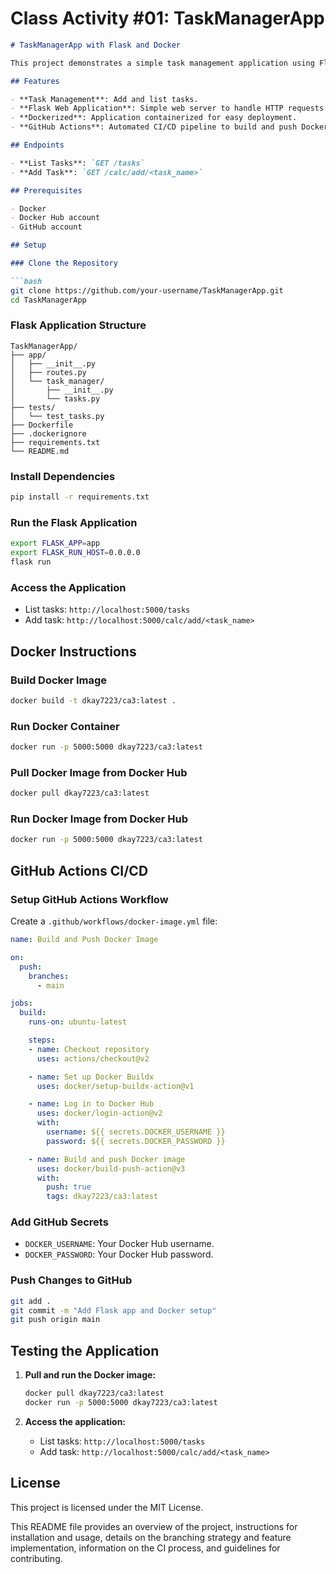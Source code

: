 
# Class Activity #01: TaskManagerApp

```markdown
# TaskManagerApp with Flask and Docker

This project demonstrates a simple task management application using Flask, Docker, and GitHub Actions for CI/CD. The application exposes endpoints to manage tasks and is containerized using Docker.

## Features

- **Task Management**: Add and list tasks.
- **Flask Web Application**: Simple web server to handle HTTP requests.
- **Dockerized**: Application containerized for easy deployment.
- **GitHub Actions**: Automated CI/CD pipeline to build and push Docker images to Docker Hub.

## Endpoints

- **List Tasks**: `GET /tasks`
- **Add Task**: `GET /calc/add/<task_name>`

## Prerequisites

- Docker
- Docker Hub account
- GitHub account

## Setup

### Clone the Repository

```bash
git clone https://github.com/your-username/TaskManagerApp.git
cd TaskManagerApp
```

### Flask Application Structure

```
TaskManagerApp/
├── app/
│   ├── __init__.py
│   ├── routes.py
│   └── task_manager/
│       ├── __init__.py
│       └── tasks.py
├── tests/
│   └── test_tasks.py
├── Dockerfile
├── .dockerignore
├── requirements.txt
└── README.md
```

### Install Dependencies

```bash
pip install -r requirements.txt
```

### Run the Flask Application

```bash
export FLASK_APP=app
export FLASK_RUN_HOST=0.0.0.0
flask run
```

### Access the Application

- List tasks: `http://localhost:5000/tasks`
- Add task: `http://localhost:5000/calc/add/<task_name>`

## Docker Instructions

### Build Docker Image

```bash
docker build -t dkay7223/ca3:latest .
```

### Run Docker Container

```bash
docker run -p 5000:5000 dkay7223/ca3:latest
```

### Pull Docker Image from Docker Hub

```bash
docker pull dkay7223/ca3:latest
```

### Run Docker Image from Docker Hub

```bash
docker run -p 5000:5000 dkay7223/ca3:latest
```

## GitHub Actions CI/CD

### Setup GitHub Actions Workflow

Create a `.github/workflows/docker-image.yml` file:

```yaml
name: Build and Push Docker Image

on:
  push:
    branches:
      - main

jobs:
  build:
    runs-on: ubuntu-latest

    steps:
    - name: Checkout repository
      uses: actions/checkout@v2

    - name: Set up Docker Buildx
      uses: docker/setup-buildx-action@v1

    - name: Log in to Docker Hub
      uses: docker/login-action@v2
      with:
        username: ${{ secrets.DOCKER_USERNAME }}
        password: ${{ secrets.DOCKER_PASSWORD }}

    - name: Build and push Docker image
      uses: docker/build-push-action@v3
      with:
        push: true
        tags: dkay7223/ca3:latest
```

### Add GitHub Secrets

- `DOCKER_USERNAME`: Your Docker Hub username.
- `DOCKER_PASSWORD`: Your Docker Hub password.

### Push Changes to GitHub

```bash
git add .
git commit -m "Add Flask app and Docker setup"
git push origin main
```

## Testing the Application

1. **Pull and run the Docker image:**
   ```bash
   docker pull dkay7223/ca3:latest
   docker run -p 5000:5000 dkay7223/ca3:latest
   ```

2. **Access the application:**
   - List tasks: `http://localhost:5000/tasks`
   - Add task: `http://localhost:5000/calc/add/<task_name>`


## License

This project is licensed under the MIT License.


This README file provides an overview of the project, instructions for installation and usage, details on the branching strategy and feature implementation, information on the CI process, and guidelines for contributing.

